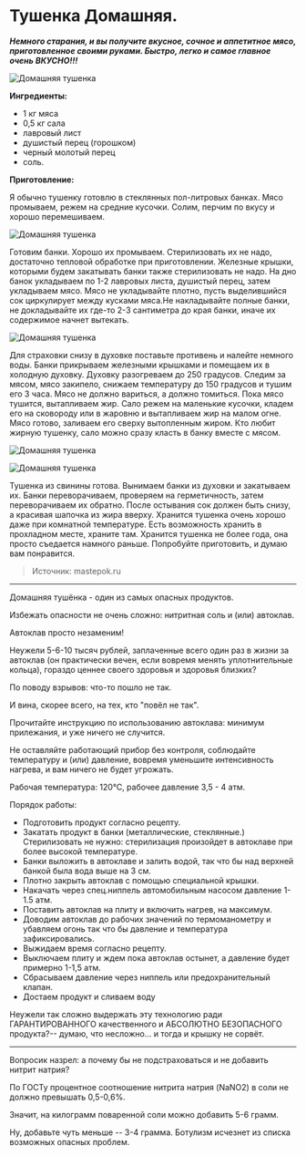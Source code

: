 # Тушенка Домашняя.

_**Немного старания, и вы получите вкусное, сочное и аппетитное мясо, приготовленное своими руками. Быстро, легко и самое главное очень ВКУСНО!!!**_

![Домашняя тушенка](/images/Kulinar/Myaso/tushenka_001.jpg 'Домашняя тушенка')

**Ингредиенты:**

- 1 кг мяса
- 0,5 кг сала
- лавровый лист
- душистый перец (горошком)
- черный молотый перец
- соль.

**Приготовление:**

Я обычно тушенку готовлю в стеклянных пол-литровых банках. Мясо промываем, режем на средние кусочки. Солим, перчим по вкусу и хорошо перемешиваем.

![Домашняя тушенка](/images/Kulinar/Myaso/tushenka_002.jpg 'Домашняя тушенка')

Готовим банки. Хорошо их промываем. Стерилизовать их не надо, достаточно тепловой обработке при приготовлении. Железные крышки, которыми будем закатывать банки также стерилизовать не надо. На дно банок укладываем по 1-2 лавровых листа, душистый перец, затем укладываем мясо. Мясо не укладывайте плотно, пусть выделившийся сок циркулирует между кусками мяса.Не накладывайте полные банки, не докладывайте их где-то 2-3 сантиметра до края банки, иначе их содержимое начнет вытекать.

![Домашняя тушенка](/images/Kulinar/Myaso/tushenka_003.jpg 'Домашняя тушенка')

Для страховки снизу в духовке поставьте противень и налейте немного воды. Банки прикрываем железными крышками и помещаем их в холодную духовку. Духовку разогреваем до 250 градусов. Следим за мясом, мясо закипело, снижаем температуру до 150 градусов и тушим его 3 часа. Мясо не должно вариться, а должно томиться. Пока мясо тушится, вытапливаем жир. Сало режем на маленькие кусочки, кладем его на сковороду или в жаровню и вытапливаем жир на малом огне. Мясо готово, заливаем его сверху вытопленным жиром. Кто любит жирную тушенку, сало можно сразу класть в банку вместе с мясом.

![Домашняя тушенка](/images/Kulinar/Myaso/tushenka_004.jpg 'Домашняя тушенка')

![Домашняя тушенка](/images/Kulinar/Myaso/tushenka_005.jpg 'Домашняя тушенка')

Тушенка из свинины готова. Вынимаем банки из духовки и закатываем их. Банки переворачиваем, проверяем на герметичность, затем переворачиваем их обратно. После остывания сок должен быть снизу, а красивая шапочка из жира вверху. Хранится тушенка очень хорошо даже при комнатной температуре. Есть возможность хранить в прохладном месте, храните там. Хранится тушенка не более года, она просто съедается намного раньше. Попробуйте приготовить, и думаю вам понравится.

> Источник: mastepok.ru

---
Домашняя тушёнка - один из самых опасных продуктов.

Избежать опасности не очень сложно: нитритная соль и (или) автоклав.

Автоклав просто незаменим!

Неужели 5-6-10 тысяч рублей, заплаченные всего один раз в жизни за автоклав (он практически вечен, если вовремя менять уплотнительные кольца), гораздо ценнее своего здоровья и здоровья близких?

По поводу взрывов: что-то пошло не так.

И вина, скорее всего, на тех, кто "повёл не так".

Прочитайте инструкцию по использованию автоклава: минимум прилежания, и уже ничего не случится.

Не оставляйте работающий прибор без контроля, соблюдайте температуру и (или) давление, вовремя уменьшите интенсивность нагрева, и вам ничего не будет угрожать.

Рабочая температура: 120℃, рабочее давление 3,5 - 4 атм.

Порядок работы:

- Подготовить продукт согласно рецепту.
- Закатать продукт в банки (металлические, стеклянные.) Стерилизовать не нужно: стерилизация произойдет в автоклаве при более высокой температуре.
- Банки выложить в автоклаве и залить водой, так что бы над верхней банкой была вода выше на 3 см.
- Плотно закрыть автоклав с помощью специальной крышки.
- Накачать через спец.ниппель автомобильным насосом давление 1-1.5 атм.
- Поставить автоклав на плиту и включить нагрев, на максимум.
- Доводим автоклав до рабочих значений по термоманометру и убавляем огонь так что бы давление и температура зафиксировались.
- Выжидаем время согласно рецепту.
- Выключаем плиту и ждем пока автоклав остынет, а давление будет примерно 1-1,5 атм.
- Сбрасываем давление через ниппель или предохранительный клапан.
- Достаем продукт и сливаем воду

Неужели так сложно выдержать эту технологию ради ГАРАНТИРОВАННОГО качественного и АБСОЛЮТНО БЕЗОПАСНОГО продукта?-- думаю, что несложно... и тогда и крышку не сорвёт. 

---
Вопросик назрел: а почему бы не подстраховаться и не добавить нитрит натрия?

По ГОСТу процентное соотношение нитрита натрия (NaNO2) в соли не должно превышать 0,5-0,6%.

Значит, на килограмм поваренной соли можно добавить 5-6 грамм.

Ну, добавьте чуть меньше -- 3-4 грамма. Ботулизм исчезнет из списка возможных опасных проблем. 
